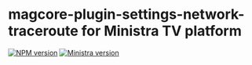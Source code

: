 # magcore-plugin-settings-network-traceroute for Ministra TV platform

[![NPM version](https://img.shields.io/npm/v/magcore-plugin-settings-network-traceroute.svg?style=flat-square)](https://www.npmjs.com/package/magcore-plugin-settings-network-traceroute)
[![Ministra version](https://img.shields.io/badge/Ministra-5.6.0-%23532560.svg?style=flat-square)](https://ministra.com)
